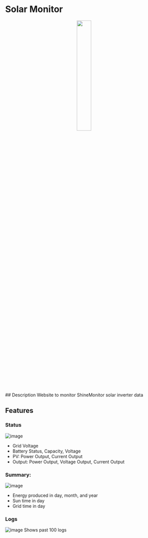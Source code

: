 # Solar Monitor
<p align='center' >
<img src="https://user-images.githubusercontent.com/97162452/171486523-76b23952-5c76-4a1d-8f55-7049343990d4.png " width=30%>
</p>
## Description
Website to monitor ShineMonitor solar inverter data

## Features
### Status 
![image](https://user-images.githubusercontent.com/97162452/171487965-4ca3054c-7f0e-447e-b710-edc199e504da.png)

- Grid Voltage
- Battery Status, Capacity, Voltage
- PV: Power Output, Current Output
- Output: Power Output, Voltage Output, Current Output
### Summary: 
![image](https://user-images.githubusercontent.com/97162452/171488380-7eedccc4-a358-4c1c-b58e-2c4271b5ffb8.png)
- Energy produced in day, month, and year
- Sun time in day
- Grid time in day
### Logs
![image](https://user-images.githubusercontent.com/97162452/171488636-3a60a239-f26b-47d5-9216-80f7b2647364.png)
Shows past 100 logs 
